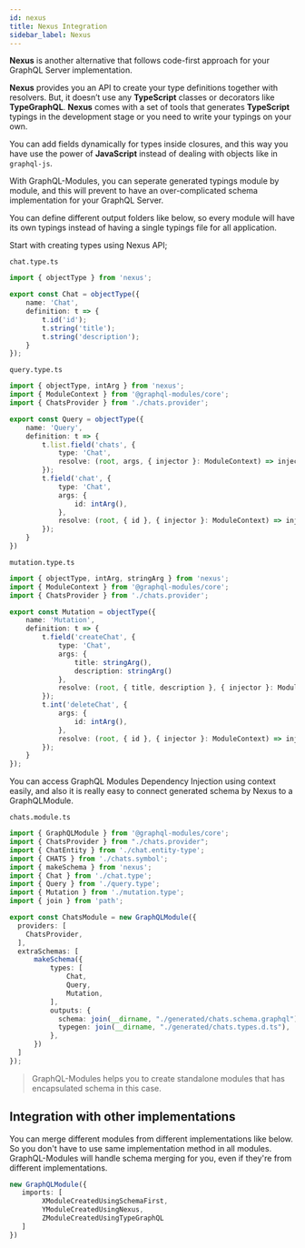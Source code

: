 ```yaml
---
id: nexus
title: Nexus Integration
sidebar_label: Nexus
---
```


**Nexus** is another alternative that follows code-first approach for your GraphQL Server implementation. 

**Nexus** provides you an API to create your type definitions together with resolvers. But, it doesn’t use any **TypeScript** classes or decorators like **TypeGraphQL**. **Nexus** comes with a set of tools that generates **TypeScript** typings in the development stage or you need to write your typings on your own. 

You can add fields dynamically for types inside closures, and this way you have use the power of **JavaScript** instead of dealing with objects like in `graphql-js`.

With GraphQL-Modules, you can seperate generated typings module by module, and this will prevent to have an over-complicated schema implementation for your GraphQL Server.

You can define different output folders like below, so every module will have its own typings instead of having a single typings file for all application. 

Start with creating types using Nexus API;

`chat.type.ts`

```ts
import { objectType } from 'nexus';

export const Chat = objectType({
    name: 'Chat',
    definition: t => {
        t.id('id');
        t.string('title');
        t.string('description');
    }
});
```

`query.type.ts`

```ts
import { objectType, intArg } from 'nexus';
import { ModuleContext } from '@graphql-modules/core';
import { ChatsProvider } from './chats.provider';

export const Query = objectType({
    name: 'Query',
    definition: t => {
        t.list.field('chats', {
            type: 'Chat',
            resolve: (root, args, { injector }: ModuleContext) => injector.get(ChatsProvider).getChats(),
        });
        t.field('chat', {
            type: 'Chat',
            args: {
                id: intArg(),
            },
            resolve: (root, { id }, { injector }: ModuleContext) => injector.get(ChatsProvider).getChat(id),
        });
    }
})
```

`mutation.type.ts`

```ts
import { objectType, intArg, stringArg } from 'nexus';
import { ModuleContext } from '@graphql-modules/core';
import { ChatsProvider } from './chats.provider';

export const Mutation = objectType({
    name: 'Mutation',
    definition: t => {
        t.field('createChat', {
            type: 'Chat',
            args: {
                title: stringArg(),
                description: stringArg()
            },
            resolve: (root, { title, description }, { injector }: ModuleContext) => injector.get(ChatsProvider).createChat({ id: Math.random(), title, description })
        });
        t.int('deleteChat', {
            args: {
                id: intArg(),
            },
            resolve: (root, { id }, { injector }: ModuleContext) => injector.get(ChatsProvider).deleteChat(id)
        });
    }
});
```

You can access GraphQL Modules Dependency Injection using context easily, and also it is really easy to connect generated schema by Nexus to a GraphQLModule.

`chats.module.ts`

```ts
import { GraphQLModule } from '@graphql-modules/core';
import { ChatsProvider } from "./chats.provider";
import { ChatEntity } from './chat.entity-type';
import { CHATS } from './chats.symbol';
import { makeSchema } from 'nexus';
import { Chat } from './chat.type';
import { Query } from './query.type';
import { Mutation } from './mutation.type';
import { join } from 'path';

export const ChatsModule = new GraphQLModule({
  providers: [
    ChatsProvider,
  ],
  extraSchemas: [
      makeSchema({
          types: [
              Chat,
              Query,
              Mutation,
          ],
          outputs: {
            schema: join(__dirname, "./generated/chats.schema.graphql"),
            typegen: join(__dirname, "./generated/chats.types.d.ts"),
          },
      })
  ]
});
```

> GraphQL-Modules helps you to create standalone modules that has encapsulated schema in this case.

## Integration with other implementations

You can merge different modules from different implementations like below. So you don't have to use same implementation method in all modules. GraphQL-Modules will handle schema merging for you, even if they're from different implementations.

```ts
new GraphQLModule({
   imports: [
        XModuleCreatedUsingSchemaFirst,
        YModuleCreatedUsingNexus,
        ZModuleCreatedUsingTypeGraphQL
   ]
})
```
